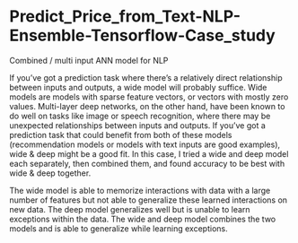 # Predict_Price_from_Text-NLP-Ensemble-Tensorflow-Case_study
Combined / multi input ANN model for NLP

If you’ve got a prediction task where there’s a relatively direct relationship between inputs and outputs, a wide model will probably suffice. Wide models are models with sparse feature vectors, or vectors with mostly zero values. Multi-layer deep networks, on the other hand, have been known to do well on tasks like image or speech recognition, where there may be unexpected relationships between inputs and outputs. If you’ve got a prediction task that could benefit from both of these models (recommendation models or models with text inputs are good examples), wide & deep might be a good fit. In this case, I tried a wide and deep model each separately, then combined them, and found accuracy to be best with wide & deep together.


 The wide model is able to memorize interactions with data with a large number of features but not able to generalize these learned interactions on new data. The deep model generalizes well but is unable to learn exceptions within the data. The wide and deep model combines the two models and is able to generalize while learning exceptions.
